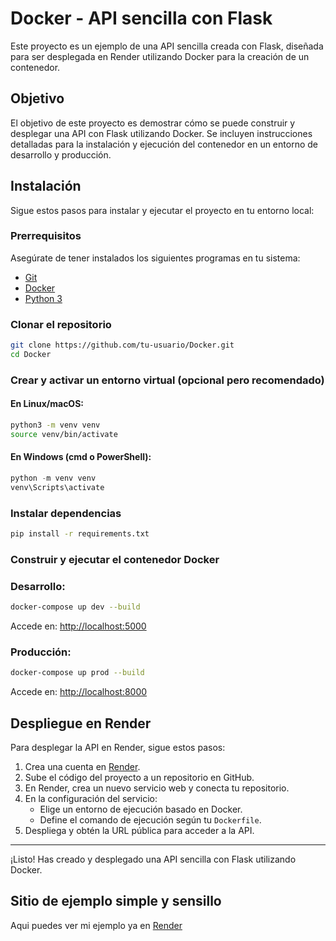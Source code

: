 # Docker - API sencilla con Flask

Este proyecto es un ejemplo de una API sencilla creada con Flask, diseñada para ser desplegada en Render utilizando Docker para la creación de un contenedor.

## Objetivo

El objetivo de este proyecto es demostrar cómo se puede construir y desplegar una API con Flask utilizando Docker. Se incluyen instrucciones detalladas para la instalación y ejecución del contenedor en un entorno de desarrollo y producción.

## Instalación

Sigue estos pasos para instalar y ejecutar el proyecto en tu entorno local:

### Prerrequisitos

Asegúrate de tener instalados los siguientes programas en tu sistema:
- [Git](https://git-scm.com/downloads)
- [Docker](https://www.docker.com/get-started)
- [Python 3](https://www.python.org/downloads/)

### Clonar el repositorio

```bash
git clone https://github.com/tu-usuario/Docker.git
cd Docker
```

### Crear y activar un entorno virtual (opcional pero recomendado)

#### En Linux/macOS:
```bash
python3 -m venv venv
source venv/bin/activate
```

#### En Windows (cmd o PowerShell):
```powershell
python -m venv venv
venv\Scripts\activate
```

### Instalar dependencias

```bash
pip install -r requirements.txt
```

### Construir y ejecutar el contenedor Docker

### Desarrollo:
```bash
docker-compose up dev --build
```
Accede en: [http://localhost:5000](http://localhost:5000)

### Producción:
```bash
docker-compose up prod --build
```
Accede en: [http://localhost:8000](http://localhost:8000)

## Despliegue en Render

Para desplegar la API en Render, sigue estos pasos:
1. Crea una cuenta en [Render](https://render.com/).
2. Sube el código del proyecto a un repositorio en GitHub.
3. En Render, crea un nuevo servicio web y conecta tu repositorio.
4. En la configuración del servicio:
   - Elige un entorno de ejecución basado en Docker.
   - Define el comando de ejecución según tu `Dockerfile`.
5. Despliega y obtén la URL pública para acceder a la API.

---

¡Listo! Has creado y desplegado una API sencilla con Flask utilizando Docker.

## Sitio de ejemplo simple y sensillo

Aqui puedes ver mi ejemplo ya en [Render](https://docker-o6cm.onrender.com)
